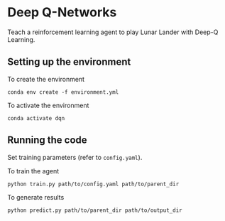 # Deep Q-Networks

Teach a reinforcement learning agent to play Lunar Lander with Deep-Q Learning.

## Setting up the environment

To create the environment

    conda env create -f environment.yml

To activate the environment

    conda activate dqn

## Running the code

Set training parameters (refer to `config.yaml`).

To train the agent

    python train.py path/to/config.yaml path/to/parent_dir
  
To generate results

    python predict.py path/to/parent_dir path/to/output_dir
